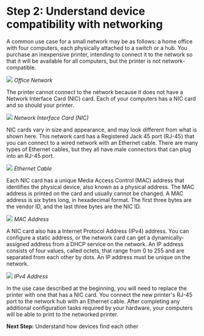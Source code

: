 
# Step 2: Understand device compatibility with networking

A common use case for a small network may be as follows: a home office with four computers, each physically attached to a switch or a hub. You purchase an inexpensive printer, intending to connect it to the network so that it will be available for all computers, but the printer is not network-compatible.

![](/posts/files/networking-101-the-basics/assets/images/office-network.png)
*Office Network*

The printer cannot connect to the network because it does not have a Network Interface Card (NIC) card. Each of your computers has a NIC card and so should your printer.

![](/posts/files/networking-101-the-basics/assets/images/nic-card.png)
*Network Interface Card (NIC)*

NIC cards vary in size and appearance, and may look different from what is shown here. This network card has a Registered Jack 45 port (RJ-45) that you can connect to a wired network with an Ethernet cable. There are many types of Ethernet cables, but they all have male connectors that can plug into an RJ-45 port.

![](/posts/files/networking-101-the-basics/assets/images/ethernet-cable.png)
*Ethernet Cable*

Each NIC card has a unique Media Access Control (MAC) address that identifies the physical device, also known as a physical address. The MAC address is printed on the card and usually cannot be changed. A MAC address is six bytes long, in hexadecimal format. The first three bytes are the vendor ID, and the last three bytes are the NIC ID.

![](/posts/files/networking-101-the-basics/assets/images/mac-address.png)
*MAC Address*

A NIC card also has a Internet Protocol Address (IPv4) address. You can configure a static address, or the network card can get a dynamically-assigned address from a DHCP service on the network. An IP address consists of four values, called octets, that range from 0 to 255 and are separated from each other by dots. An IP address must be unique on the network.

![](/posts/files/networking-101-the-basics/assets/images/ipv4-address.png)
*IPv4 Address*

In the use case described at the beginning, you will need to replace the printer with one that has a NIC card. You connect the new printer's RJ-45 port to the network hub with an Ethernet cable. After completing any additional configuration tasks required by your hardware, your computers will be able to print to the networked printer.

**Next Step:**  Understand how devices find each other
